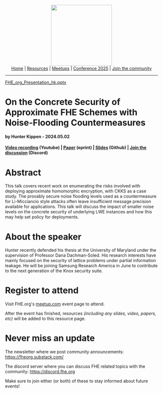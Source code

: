 <!-- Main header navigation -->
<p align="center">
  <img width="200" src="https://user-images.githubusercontent.com/5758427/180978488-db825482-5a58-4c7c-9589-c494a6f0be04.png"><br/>
  <a href="https://fhe-org.github.io">Home</a> | <a href="https://fhe-org.github.io/resources">Resources</a> | <a href="https://fhe-org.github.io/meetups/">Meetups</a> | <a href="https://fhe-org.github.io/conferences/conference-2025/">Conference 2025</a> | <a href="https://fhe-org.github.io/community">Join the community</a>
</p>
<hr/>
<!-- /Main header navigation -->

[FHE_org_Presentation_hk.pptx](https://github.com/FHE-org/fhe-org.github.io/files/15272958/FHE_org_Presentation_hk.pptx)

# On the Concrete Security of Approximate FHE Schemes with Noise-Flooding Countermeasures
#### by Hunter Kippen - 2024.05.02
#### <a href="https://www.youtube.com/watch?v=ZhGAxFyj-ao&list=PLnbmMskCVh1chnSM8Jjy6Nk3IH6fpn7MM&index=1">Video recording</a> (Youtube) | <a href="https://eprint.iacr.org/2024/424">Paper</a> (eprint) | <a href="https://github.com/FHE-org/fhe-org.github.io/assets/37557436/52f882d2-66d4-471b-92a8-f86867d51ead">Slides</a> (Github) | <a href="https://discord.fhe.org">Join the discussion</a> (Discord)

# Abstract

This talk covers recent work on enumerating the risks involved with deploying approximate homomorphic encryption, with CKKS as a case study. The provably secure noise flooding levels used as a countermeasure for Li-Micciancio style attacks often leave insufficient message precision available for applications. This talk will discuss the impact of smaller noise levels on the concrete security of underlying LWE instances and how this may help set policy for deployments.

# About the speaker

Hunter recently defended his thesis at the University of Maryland under the supervision of Professor Dana Dachman-Soled. His research interests have mainly focused on the security of lattice problems under partial information leakage. He will be joining Samsung Research America in June to contribute to the next generation of the Knox security suite.

# Register to attend

Visit FHE.org's [meetup.com](https://www.meetup.com/fhe-org/events/300633812/) event page to attend.

After the event has finished, resources *(including any slides, video, papers, etc)* will be added to this resource page.

# Never miss an update

The newsletter where we post community announcements: https://fheorg.substack.com/

The discord server where you can discuss FHE related topics with the community: https://discord.fhe.org

Make sure to join either (or both) of these to stay informed about future events!
